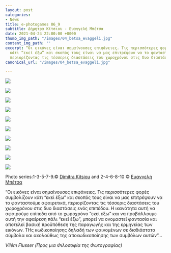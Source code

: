 ```yaml
---
layout: post
categories:
- News
title: e-photogames 06_9
subtitle: Δήμητρα Κίτσιου - Ευαγγελή Μπέτσα
date: 2021-04-24 22:00:00 +0000
thumb_img_path: "/images/04_betsa_evaggeli.jpg"
content_img_path: ''
excerpt: “Οι εικόνες είναι σημαίνουσες επιφάνειες. Τις περισσότερες φορές συμβολίζουν
  κάτι “εκεί έξω” και σκοπός τους είναι να μας επιτρέψουν να το φανταστούμε αφαιρετικά,
  περιορίζοντας τις τέσσερις διαστάσεις του χωροχρόνου στις δυο διαστάσεις ενός επιπέδου"....
canonical_url: "/images/04_betsa_evaggeli.jpg"

---
```

![](/images/01_kitsiou_dimitra.jpg)

![](/images/02_betsa_evaggeli.jpg)

![](/images/03_kitsiou_dimitra.jpg)

![](/images/04_betsa_evaggeli.jpg)

![](/images/05_kitsiou_dimitra.jpg)

![](/images/06_betsa_evaggeli.jpg)

![](/images/07_kitsiou_dimitra.jpg)

![](/images/08_betsa_evaggeli.jpg)

![](/images/09_kitsiou_dimitra.jpg)

![](/images/10_betsa_evaggeli.jpg)

Photo series:1-3-5-7-9.© <a href="https://www.facebook.com/dimitra.kitsiou" target="blank">Dimitra Kitsiou</a>  and  2-4-6-8-10  © <a href="https://www.facebook.com/eyaggeli.mpetsa" target="blank">Ευαγγελή Μπέτσα</a>

“Οι εικόνες είναι σημαίνουσες επιφάνειες. Τις περισσότερες φορές συμβολίζουν κάτι “εκεί έξω” και σκοπός τους είναι να μας επιτρέψουν να το φανταστούμε αφαιρετικά, περιορίζοντας τις τέσσερις διαστάσεις του χωροχρόνου στις δυο διαστάσεις ενός επιπέδου. Η ικανότητα αυτή να αφαιρούμε επίπεδα από το χωροχρόνο “εκεί έξω” και να προβάλλουμε αυτή την αφαίρεση πάλι “εκεί έξω”, μπορεί να ονομαστεί φαντασία και αποτελεί βασική προϋπόθεση της παραγωγής και της ερμηνείας των εικόνων. ΤΗς κωδικοποίησης δηλαδή των φαινομένων σε δισδιάστατα σύμβολα και ακολούθως της αποκωδικοποίησης των συμβόλων αυτών”…

_Vilém Flusser (Προς μια Φιλοσοφία της Φωτογραφίας)_